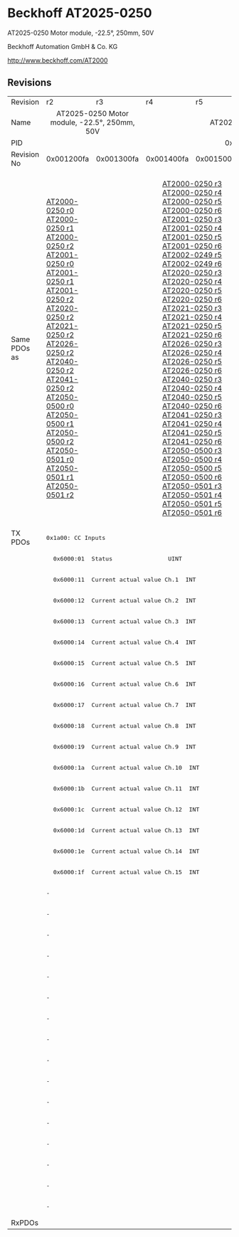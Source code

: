 # Beckhoff AT2025-0250

AT2025-0250 Motor module, -22.5°, 250mm, 50V

Beckhoff Automation GmbH & Co. KG

http://www.beckhoff.com/AT2000

## Revisions
<table>
<tr>
<td>Revision</td>
<td>r2</td>
<td>r3</td>
<td>r4</td>
<td>r5</td>
<td>r6</td>
<td>r7</td>
<td>r8</td>
</tr>
<tr>
<td>Name</td>
<td colspan=2 align="center">AT2025-0250 Motor module, -22.5°, 250mm, 50V</td>
<td colspan=5 align="center">AT2025-0250 Motor module, -22.5°, 250mm, 48V</td>
</tr>
<tr>
<td>PID</td>
<td colspan=7 align="center">0x07e95012</td>
</tr>
<tr>
<td>Revision No</td>
<td>0x001200fa</td>
<td>0x001300fa</td>
<td>0x001400fa</td>
<td>0x001500fa</td>
<td>0x001600fa</td>
<td>0x001700fa</td>
<td>0x001800fa</td>
</tr>
<tr>
<td>Same PDOs as</td>
<td><a href="AT2000-0250.md">AT2000-0250 r0</a><br/><a href="AT2000-0250.md">AT2000-0250 r1</a><br/><a href="AT2000-0250.md">AT2000-0250 r2</a><br/><a href="AT2001-0250.md">AT2001-0250 r0</a><br/><a href="AT2001-0250.md">AT2001-0250 r1</a><br/><a href="AT2001-0250.md">AT2001-0250 r2</a><br/><a href="AT2020-0250.md">AT2020-0250 r2</a><br/><a href="AT2021-0250.md">AT2021-0250 r2</a><br/><a href="AT2026-0250.md">AT2026-0250 r2</a><br/><a href="AT2040-0250.md">AT2040-0250 r2</a><br/><a href="AT2041-0250.md">AT2041-0250 r2</a><br/><a href="AT2050-0500.md">AT2050-0500 r0</a><br/><a href="AT2050-0500.md">AT2050-0500 r1</a><br/><a href="AT2050-0500.md">AT2050-0500 r2</a><br/><a href="AT2050-0501.md">AT2050-0501 r0</a><br/><a href="AT2050-0501.md">AT2050-0501 r1</a><br/><a href="AT2050-0501.md">AT2050-0501 r2</a></td>
<td colspan=4 align="center"><a href="AT2000-0250.md">AT2000-0250 r3</a><br/><a href="AT2000-0250.md">AT2000-0250 r4</a><br/><a href="AT2000-0250.md">AT2000-0250 r5</a><br/><a href="AT2000-0250.md">AT2000-0250 r6</a><br/><a href="AT2001-0250.md">AT2001-0250 r3</a><br/><a href="AT2001-0250.md">AT2001-0250 r4</a><br/><a href="AT2001-0250.md">AT2001-0250 r5</a><br/><a href="AT2001-0250.md">AT2001-0250 r6</a><br/><a href="AT2002-0249.md">AT2002-0249 r5</a><br/><a href="AT2002-0249.md">AT2002-0249 r6</a><br/><a href="AT2020-0250.md">AT2020-0250 r3</a><br/><a href="AT2020-0250.md">AT2020-0250 r4</a><br/><a href="AT2020-0250.md">AT2020-0250 r5</a><br/><a href="AT2020-0250.md">AT2020-0250 r6</a><br/><a href="AT2021-0250.md">AT2021-0250 r3</a><br/><a href="AT2021-0250.md">AT2021-0250 r4</a><br/><a href="AT2021-0250.md">AT2021-0250 r5</a><br/><a href="AT2021-0250.md">AT2021-0250 r6</a><br/><a href="AT2026-0250.md">AT2026-0250 r3</a><br/><a href="AT2026-0250.md">AT2026-0250 r4</a><br/><a href="AT2026-0250.md">AT2026-0250 r5</a><br/><a href="AT2026-0250.md">AT2026-0250 r6</a><br/><a href="AT2040-0250.md">AT2040-0250 r3</a><br/><a href="AT2040-0250.md">AT2040-0250 r4</a><br/><a href="AT2040-0250.md">AT2040-0250 r5</a><br/><a href="AT2040-0250.md">AT2040-0250 r6</a><br/><a href="AT2041-0250.md">AT2041-0250 r3</a><br/><a href="AT2041-0250.md">AT2041-0250 r4</a><br/><a href="AT2041-0250.md">AT2041-0250 r5</a><br/><a href="AT2041-0250.md">AT2041-0250 r6</a><br/><a href="AT2050-0500.md">AT2050-0500 r3</a><br/><a href="AT2050-0500.md">AT2050-0500 r4</a><br/><a href="AT2050-0500.md">AT2050-0500 r5</a><br/><a href="AT2050-0500.md">AT2050-0500 r6</a><br/><a href="AT2050-0501.md">AT2050-0501 r3</a><br/><a href="AT2050-0501.md">AT2050-0501 r4</a><br/><a href="AT2050-0501.md">AT2050-0501 r5</a><br/><a href="AT2050-0501.md">AT2050-0501 r6</a></td>
<td colspan=2 align="center"><a href="AT2000-0233.md">AT2000-0233 r6</a><br/><a href="AT2000-0233.md">AT2000-0233 r7</a><br/><a href="AT2000-0233.md">AT2000-0233 r8</a><br/><a href="AT2000-0249.md">AT2000-0249 r8</a><br/><a href="AT2000-0250.md">AT2000-0250 r7</a><br/><a href="AT2000-0250.md">AT2000-0250 r8</a><br/><a href="AT2001-0250.md">AT2001-0250 r7</a><br/><a href="AT2001-0250.md">AT2001-0250 r8</a><br/><a href="AT2002-0249.md">AT2002-0249 r7</a><br/><a href="AT2002-0249.md">AT2002-0249 r8</a><br/><a href="AT2002-0250.md">AT2002-0250 r6</a><br/><a href="AT2002-0250.md">AT2002-0250 r7</a><br/><a href="AT2002-0250.md">AT2002-0250 r8</a><br/><a href="AT2020-0250.md">AT2020-0250 r7</a><br/><a href="AT2020-0250.md">AT2020-0250 r8</a><br/><a href="AT2021-0250.md">AT2021-0250 r7</a><br/><a href="AT2021-0250.md">AT2021-0250 r8</a><br/><a href="AT2026-0250.md">AT2026-0250 r7</a><br/><a href="AT2026-0250.md">AT2026-0250 r8</a><br/><a href="AT2040-0250.md">AT2040-0250 r7</a><br/><a href="AT2040-0250.md">AT2040-0250 r8</a><br/><a href="AT2041-0250.md">AT2041-0250 r7</a><br/><a href="AT2041-0250.md">AT2041-0250 r8</a><br/><a href="AT2042-0250.md">AT2042-0250 r8</a><br/><a href="AT2050-0500.md">AT2050-0500 r7</a><br/><a href="AT2050-0500.md">AT2050-0500 r8</a><br/><a href="AT2050-0501.md">AT2050-0501 r7</a><br/><a href="AT2050-0501.md">AT2050-0501 r8</a><br/><a href="ATH2000-0250.md">ATH2000-0250 r6</a><br/><a href="ATH2000-0250.md">ATH2000-0250 r7</a><br/><a href="ATH2000-0250.md">ATH2000-0250 r8</a><br/><a href="ATH2040-0250.md">ATH2040-0250 r6</a><br/><a href="ATH2040-0250.md">ATH2040-0250 r7</a><br/><a href="ATH2040-0250.md">ATH2040-0250 r8</a><br/><a href="ATH2050-0500.md">ATH2050-0500 r6</a><br/><a href="ATH2050-0500.md">ATH2050-0500 r7</a><br/><a href="ATH2050-0500.md">ATH2050-0500 r8</a><br/><a href="ATH2050-0501.md">ATH2050-0501 r6</a><br/><a href="ATH2050-0501.md">ATH2050-0501 r7</a><br/><a href="ATH2050-0501.md">ATH2050-0501 r8</a></td>
</tr>
<tr>
<td rowspan=33 valign=top>TX PDOs</td>
<td colspan=7 align="left"><pre>0x1a00: CC Inputs</pre></td>
<td></td>
</tr>
<tr>
<td colspan=7 align="left"><pre>  0x6000:01  Status                UINT</pre></td>
</tr>
<tr>
<td colspan=7 align="left"><pre>  0x6000:11  Current actual value Ch.1  INT</pre></td>
</tr>
<tr>
<td colspan=7 align="left"><pre>  0x6000:12  Current actual value Ch.2  INT</pre></td>
</tr>
<tr>
<td colspan=7 align="left"><pre>  0x6000:13  Current actual value Ch.3  INT</pre></td>
</tr>
<tr>
<td colspan=7 align="left"><pre>  0x6000:14  Current actual value Ch.4  INT</pre></td>
</tr>
<tr>
<td colspan=7 align="left"><pre>  0x6000:15  Current actual value Ch.5  INT</pre></td>
</tr>
<tr>
<td colspan=7 align="left"><pre>  0x6000:16  Current actual value Ch.6  INT</pre></td>
</tr>
<tr>
<td colspan=7 align="left"><pre>  0x6000:17  Current actual value Ch.7  INT</pre></td>
</tr>
<tr>
<td colspan=7 align="left"><pre>  0x6000:18  Current actual value Ch.8  INT</pre></td>
</tr>
<tr>
<td colspan=7 align="left"><pre>  0x6000:19  Current actual value Ch.9  INT</pre></td>
</tr>
<tr>
<td colspan=7 align="left"><pre>  0x6000:1a  Current actual value Ch.10  INT</pre></td>
</tr>
<tr>
<td colspan=7 align="left"><pre>  0x6000:1b  Current actual value Ch.11  INT</pre></td>
</tr>
<tr>
<td colspan=7 align="left"><pre>  0x6000:1c  Current actual value Ch.12  INT</pre></td>
</tr>
<tr>
<td colspan=7 align="left"><pre>  0x6000:1d  Current actual value Ch.13  INT</pre></td>
</tr>
<tr>
<td colspan=7 align="left"><pre>  0x6000:1e  Current actual value Ch.14  INT</pre></td>
</tr>
<tr>
<td colspan=7 align="left"><pre>  0x6000:1f  Current actual value Ch.15  INT</pre></td>
</tr>
<tr>
<td colspan=5 align="left"><pre>-</pre></td>
<td colspan=2 align="left"><pre>0x1a01: CC Inputs 14 Ch</pre></td>
</tr>
<tr>
<td colspan=5 align="left"><pre>-</pre></td>
<td colspan=2 align="left"><pre>  0x6000:01  Status                UINT</pre></td>
</tr>
<tr>
<td colspan=5 align="left"><pre>-</pre></td>
<td colspan=2 align="left"><pre>  0x6000:11  Current actual value Ch.1  INT</pre></td>
</tr>
<tr>
<td colspan=5 align="left"><pre>-</pre></td>
<td colspan=2 align="left"><pre>  0x6000:12  Current actual value Ch.2  INT</pre></td>
</tr>
<tr>
<td colspan=5 align="left"><pre>-</pre></td>
<td colspan=2 align="left"><pre>  0x6000:13  Current actual value Ch.3  INT</pre></td>
</tr>
<tr>
<td colspan=5 align="left"><pre>-</pre></td>
<td colspan=2 align="left"><pre>  0x6000:14  Current actual value Ch.4  INT</pre></td>
</tr>
<tr>
<td colspan=5 align="left"><pre>-</pre></td>
<td colspan=2 align="left"><pre>  0x6000:15  Current actual value Ch.5  INT</pre></td>
</tr>
<tr>
<td colspan=5 align="left"><pre>-</pre></td>
<td colspan=2 align="left"><pre>  0x6000:16  Current actual value Ch.6  INT</pre></td>
</tr>
<tr>
<td colspan=5 align="left"><pre>-</pre></td>
<td colspan=2 align="left"><pre>  0x6000:17  Current actual value Ch.7  INT</pre></td>
</tr>
<tr>
<td colspan=5 align="left"><pre>-</pre></td>
<td colspan=2 align="left"><pre>  0x6000:18  Current actual value Ch.8  INT</pre></td>
</tr>
<tr>
<td colspan=5 align="left"><pre>-</pre></td>
<td colspan=2 align="left"><pre>  0x6000:19  Current actual value Ch.9  INT</pre></td>
</tr>
<tr>
<td colspan=5 align="left"><pre>-</pre></td>
<td colspan=2 align="left"><pre>  0x6000:1a  Current actual value Ch.10  INT</pre></td>
</tr>
<tr>
<td colspan=5 align="left"><pre>-</pre></td>
<td colspan=2 align="left"><pre>  0x6000:1b  Current actual value Ch.11  INT</pre></td>
</tr>
<tr>
<td colspan=5 align="left"><pre>-</pre></td>
<td colspan=2 align="left"><pre>  0x6000:1c  Current actual value Ch.12  INT</pre></td>
</tr>
<tr>
<td colspan=5 align="left"><pre>-</pre></td>
<td colspan=2 align="left"><pre>  0x6000:1d  Current actual value Ch.13  INT</pre></td>
</tr>
<tr>
<td colspan=5 align="left"><pre>-</pre></td>
<td colspan=2 align="left"><pre>  0x6000:1e  Current actual value Ch.14  INT</pre></td>
</tr>
<tr>
<td>RxPDOs</td>
<td colspan=7 align="left"></td>
</tr>
</table>
